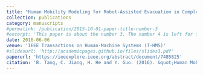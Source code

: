 ```yaml
---
title: "Human Mobility Modeling for Robot-Assisted Evacuation in Complex Indoor Environments"
collection: publications
category: manuscripts
#permalink: /publication/2015-10-01-paper-title-number-3
#excerpt: 'This paper is about the number 3. The number 4 is left for future work.'
date: 2016-06-06
venue: 'IEEE Transactions on Human-Machine Systems (T-HMS)'
#slidesurl: 'http://academicpages.github.io/files/slides3.pdf'
paperurl: 'https://ieeexplore.ieee.org/abstract/document/7485825'
citation: 'B. Tang, C. Jiang, H. He and Y. Guo. (2016). &quot;Human Mobility Modeling for Robot-Assisted Evacuation in Complex Indoor Environments.&quot; <i>IEEE Transactions on Human-Machine Systems (T-HMS)</i>. 46(5). pp 694-707'
---
```

